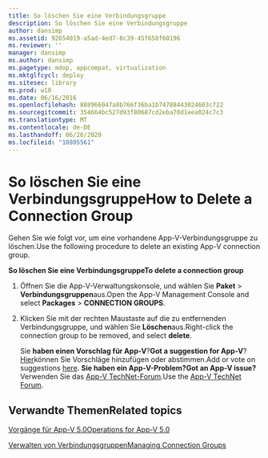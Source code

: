 ```yaml
---
title: So löschen Sie eine Verbindungsgruppe
description: So löschen Sie eine Verbindungsgruppe
author: dansimp
ms.assetid: 92654019-a5ad-4ed7-8c39-45f658f60196
ms.reviewer: ''
manager: dansimp
ms.author: dansimp
ms.pagetype: mdop, appcompat, virtualization
ms.mktglfcycl: deploy
ms.sitesec: library
ms.prod: w10
ms.date: 06/16/2016
ms.openlocfilehash: 888966047a8b766f36ba1b74788443024603c722
ms.sourcegitcommit: 354664bc527d93f80687cd2eba70d1eea024c7c3
ms.translationtype: MT
ms.contentlocale: de-DE
ms.lasthandoff: 06/26/2020
ms.locfileid: "10805561"
---
```

# <span data-ttu-id="27111-103">So löschen Sie eine Verbindungsgruppe</span><span class="sxs-lookup"><span data-stu-id="27111-103">How to Delete a Connection Group</span></span>


<span data-ttu-id="27111-104">Gehen Sie wie folgt vor, um eine vorhandene App-V-Verbindungsgruppe zu löschen.</span><span class="sxs-lookup"><span data-stu-id="27111-104">Use the following procedure to delete an existing App-V connection group.</span></span>

**<span data-ttu-id="27111-105">So löschen Sie eine Verbindungsgruppe</span><span class="sxs-lookup"><span data-stu-id="27111-105">To delete a connection group</span></span>**

1.  <span data-ttu-id="27111-106">Öffnen Sie die App-V-Verwaltungskonsole, und wählen Sie **Paket** &gt; **Verbindungsgruppen**aus.</span><span class="sxs-lookup"><span data-stu-id="27111-106">Open the App-V Management Console and select **Packages** &gt; **CONNECTION GROUPS**.</span></span>

2.  <span data-ttu-id="27111-107">Klicken Sie mit der rechten Maustaste auf die zu entfernenden Verbindungsgruppe, und wählen Sie **Löschen**aus.</span><span class="sxs-lookup"><span data-stu-id="27111-107">Right-click the connection group to be removed, and select **delete**.</span></span>

    <span data-ttu-id="27111-108">Sie **haben einen Vorschlag für App-V**?</span><span class="sxs-lookup"><span data-stu-id="27111-108">**Got a suggestion for App-V**?</span></span> <span data-ttu-id="27111-109">[Hier](http://appv.uservoice.com/forums/280448-microsoft-application-virtualization)können Sie Vorschläge hinzufügen oder abstimmen.</span><span class="sxs-lookup"><span data-stu-id="27111-109">Add or vote on suggestions [here](http://appv.uservoice.com/forums/280448-microsoft-application-virtualization).</span></span> **<span data-ttu-id="27111-110">Sie haben ein App-V-Problem?</span><span class="sxs-lookup"><span data-stu-id="27111-110">Got an App-V issue?</span></span>** <span data-ttu-id="27111-111">Verwenden Sie das [App-V TechNet-Forum](https://social.technet.microsoft.com/Forums/home?forum=mdopappv).</span><span class="sxs-lookup"><span data-stu-id="27111-111">Use the [App-V TechNet Forum](https://social.technet.microsoft.com/Forums/home?forum=mdopappv).</span></span>

## <span data-ttu-id="27111-112">Verwandte Themen</span><span class="sxs-lookup"><span data-stu-id="27111-112">Related topics</span></span>


[<span data-ttu-id="27111-113">Vorgänge für App-V 5.0</span><span class="sxs-lookup"><span data-stu-id="27111-113">Operations for App-V 5.0</span></span>](operations-for-app-v-50.md)

[<span data-ttu-id="27111-114">Verwalten von Verbindungsgruppen</span><span class="sxs-lookup"><span data-stu-id="27111-114">Managing Connection Groups</span></span>](managing-connection-groups.md)

 

 





